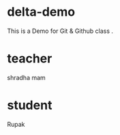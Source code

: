 # delta-demo
This is a Demo for  Git &amp; Github class .


 # teacher
 shradha mam

 # student 
 Rupak
